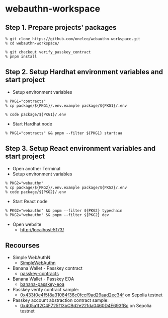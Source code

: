 # webauthn-workspace

## Step 1. Prepare projects' packages

```
% git clone https://github.com/oneleo/webauthn-workspace.git
% cd webauthn-workspace/

% git checkout verify_passkey_contract
% pnpm install
```

## Step 2. Setup Hardhat environment variables and start project

- Setup environment variables

```
% PKG1="contracts"
% cp package/${PKG1}/.env.example package/${PKG1}/.env

% code package/${PKG1}/.env
```

- Start Hardhat node

```
% PKG1="contracts" && pnpm --filter ${PKG1} start:aa
```

## Step 3. Setup React environment variables and start project

- Open another Terminal
- Setup environment variables

```
% PKG2="webauthn"
% cp package/${PKG2}/.env.example package/${PKG2}/.env
% code package/${PKG2}/.env
```

- Start React node

```
% PKG2="webauthn" && pnpm --filter ${PKG2} typechain
% PKG2="webauthn" && pnpm --filter ${PKG2} dev
```

- Open website
  - [http://localhost:5173/](http://localhost:5173/)

## Recourses

- Simple WebAuthN
  - [SimpleWebAuthn](https://github.com/MasterKale/SimpleWebAuthn)
- Banana Wallet - Passkey contract
  - [passkey-contracts](https://github.com/Banana-Wallet/passkey-contracts)
- Banana Wallet - Passkey EOA
  - [banana-passkey-eoa](https://github.com/Banana-Wallet/banana-passkey-eoa)
- Passkey verify contract sample:
  - [0x433f0e4f5f8a31084f36c0fccf9ad29aad2ec34f](https://sepolia.etherscan.io/address/0x433f0e4f5f8a31084f36c0fccf9ad29aad2ec34f#readContract) on Sepolia testnet
- Passkey account abstraction contract sample:
  - [0x405a1f2C4F725f13bCBd2e22fda0460D4E693fBc](https://sepolia.etherscan.io/address/0x405a1f2C4F725f13bCBd2e22fda0460D4E693fBc) on Sepolia testnet
